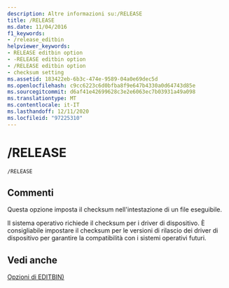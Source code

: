 ```yaml
---
description: Altre informazioni su:/RELEASE
title: /RELEASE
ms.date: 11/04/2016
f1_keywords:
- /release_editbin
helpviewer_keywords:
- RELEASE editbin option
- -RELEASE editbin option
- /RELEASE editbin option
- checksum setting
ms.assetid: 183422eb-6b3c-474e-9589-04a0e69dec5d
ms.openlocfilehash: c9cc6223c6d0bfba8f9e647b4330a0d64743d85e
ms.sourcegitcommit: d6af41e42699628c3e2e6063ec7b03931a49a098
ms.translationtype: MT
ms.contentlocale: it-IT
ms.lasthandoff: 12/11/2020
ms.locfileid: "97225310"
---
```

# <a name="release"></a>/RELEASE

```
/RELEASE
```

## <a name="remarks"></a>Commenti

Questa opzione imposta il checksum nell'intestazione di un file eseguibile.

Il sistema operativo richiede il checksum per i driver di dispositivo. È consigliabile impostare il checksum per le versioni di rilascio dei driver di dispositivo per garantire la compatibilità con i sistemi operativi futuri.

## <a name="see-also"></a>Vedi anche

[Opzioni di EDITBIN)](editbin-options.md)
